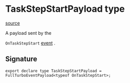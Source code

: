 # TaskStepStartPayload type

[source](https://developers.meta.com/horizon-worlds/reference/2.0.0/analytics_taskstepstartpayload)

A payload sent by the 

`OnTaskStepStart` [event](/horizon-worlds/reference/2.0.0/analytics_turboevents) .

## Signature

```
export declare type TaskStepStartPayload = FullTurboEventPayload<typeof OnTaskStepStart>;
```